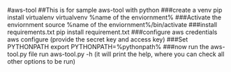 #aws-tool
##This is for sample aws-tool with python
###create a venv 
pip install virtualenv
virtualvenv %name of the enviornment%
###Activate the enviornment
source %name of the enviornment%/bin/activate
###install requirements.txt
pip install requirement.txt
###configure aws credentials
aws configure  (provide the secret key and access key)
###Set PYTHONPATH
export PYTHONPATH=%pythonpath%
###now run the aws-tool.py file
run aws-tool.py -h (it will print the help, where you can check all other options to be run)
